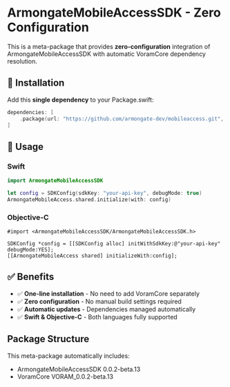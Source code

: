 # ArmongateMobileAccessSDK - Zero Configuration

This is a meta-package that provides **zero-configuration** integration of ArmongateMobileAccessSDK with automatic VoramCore dependency resolution.

## 🚀 Installation

Add this **single dependency** to your Package.swift:

```swift
dependencies: [
    .package(url: "https://github.com/armongate-dev/mobileaccess.git", exact: "0.0.2-beta.13")
]
```

## 📱 Usage

### Swift
```swift
import ArmongateMobileAccessSDK

let config = SDKConfig(sdkKey: "your-api-key", debugMode: true)
ArmongateMobileAccess.shared.initialize(with: config)
```

### Objective-C
```objc
#import <ArmongateMobileAccessSDK/ArmongateMobileAccessSDK.h>

SDKConfig *config = [[SDKConfig alloc] initWithSdkKey:@"your-api-key" debugMode:YES];
[[ArmongateMobileAccess shared] initializeWith:config];
```

## ✅ Benefits
- ✅ **One-line installation** - No need to add VoramCore separately
- ✅ **Zero configuration** - No manual build settings required
- ✅ **Automatic updates** - Dependencies managed automatically
- ✅ **Swift & Objective-C** - Both languages fully supported

## Package Structure
This meta-package automatically includes:
- ArmongateMobileAccessSDK 0.0.2-beta.13
- VoramCore VORAM_0.0.2-beta.13
